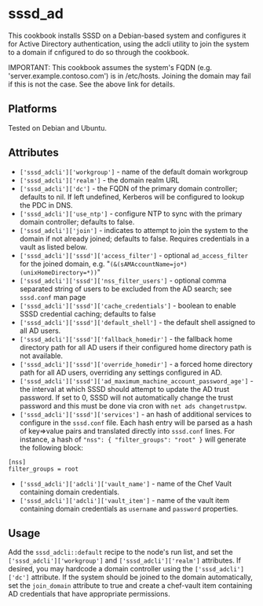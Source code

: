# sssd_ad

This cookbook installs SSSD on a Debian-based system and configures it for Active Directory authentication, using the adcli utility to join the system to a domain if cnfigured to do so through the cookbook.

IMPORTANT: This cookbook assumes the system's FQDN (e.g. 'server.example.contoso.com') is in /etc/hosts. Joining the domain may fail if this is not the case. See the above link for details.

Platforms
---------
Tested on Debian and Ubuntu.

Attributes
-----------
- `['sssd_adcli']['workgroup']` - name of the default domain workgroup
- `['sssd_adcli']['realm']` - the domain realm URL
- `['sssd_adcli']['dc']` - the FQDN of the primary domain controller; defaults to nil.  If left undefined, Kerberos will be configured to lookup the PDC in DNS.
- `['sssd_adcli']['use_ntp']` - configure NTP to sync with the primary domain controller; defaults to false.
- `['sssd_adcli']['join']` - indicates to attempt to join the system to the domain if not already joined; defaults to false.  Requires credentials in a vault as listed below.
- `['sssd_adcli']['sssd']['access_filter']` - optional `ad_access_filter` for the joined domain, e.g. "`(&(sAMAccountName=jo*)(unixHomeDirectory=*))`"
- `['sssd_adcli']['sssd']['nss_filter_users']` - optional comma separated string of users to be excluded from the AD search; see `sssd.conf` man page
- `['sssd_adcli']['sssd']['cache_credentials']` - boolean to enable SSSD credential caching; defaults to false
- `['sssd_adcli']['sssd']['default_shell']` - the default shell assigned to all AD users.
- `['sssd_adcli']['sssd']['fallback_homedir']` - the fallback home directory path for all AD users if their configured home directory path is not available.
- `['sssd_adcli']['sssd']['override_homedir']` - a forced home directory path for all AD users, overriding any settings configured in AD.
- `['sssd_adcli']['sssd']['ad_maximum_machine_account_password_age']` - the interval at which SSSD should attempt to update the AD trust password.  If set to 0, SSSD will not automatically change the trust password and this must be done via cron with `net ads changetrustpw`.
- `['sssd_adcli']['sssd']['services']` - an hash of additional services to configure in the `sssd.conf` file.  Each hash entry will be parsed as a hash of key=>value pairs and translated directly into `sssd.conf` lines.  For instance, a hash of `"nss": { "filter_groups": "root" }` will generate the following block:
```
[nss]
filter_groups = root
```
- `['sssd_adcli']['adcli']['vault_name']` - name of the Chef Vault containing domain credentials.
- `['sssd_adcli']['adcli']['vault_item']` - name of the vault item containing domain credentials as `username` and `password` properties.

Usage
-----
Add the `sssd_adcli::default` recipe to the node's run list, and set the `['sssd_adcli']['workgroup']` and `['sssd_adcli']['realm']` attributes.  If desired, you may hardcode a domain controller using the `['sssd_adcli']['dc']` attribute. If the system should be joined to the domain automatically, set the `join_domain` attribute to true and create a chef-vault item containing AD credentials that have appropriate permissions.
